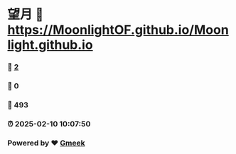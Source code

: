 # 望月 :link: https://MoonlightOF.github.io/Moonlight.github.io 
### :page_facing_up: [2](https://MoonlightOF.github.io/Moonlight.github.io/tag.html) 
### :speech_balloon: 0 
### :hibiscus: 493 
### :alarm_clock: 2025-02-10 10:07:50 
### Powered by :heart: [Gmeek](https://github.com/Meekdai/Gmeek)
